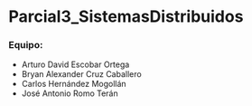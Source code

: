 # Parcial3_SistemasDistribuidos

### Equipo:
- Arturo David Escobar Ortega
- Bryan Alexander Cruz Caballero
- Carlos Hernández Mogollán
- José Antonio Romo Terán
